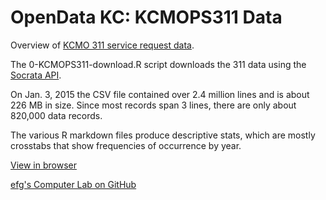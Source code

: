 OpenData KC:  KCMOPS311 Data
============================

Overview of [KCMO 311 service request data](https://data.kcmo.org/311/KCMOPS311-Data/7at3-sxhp).

The 0-KCMOPS311-download.R script downloads the 311 data using the [Socrata API](http://dev.socrata.com/consumers/getting-started.html).

On Jan. 3, 2015 the CSV file contained over 2.4 million lines and is about 226 MB in size.  Since most records span 3 lines, there are only about 820,000 data records.

The various R markdown files produce descriptive stats, which are mostly crosstabs that show frequencies of occurrence by year.

[View in browser](http://earlglynn.github.io/kcmops311/)

[efg's Computer Lab on GitHub](http://earlglynn.github.io/)
